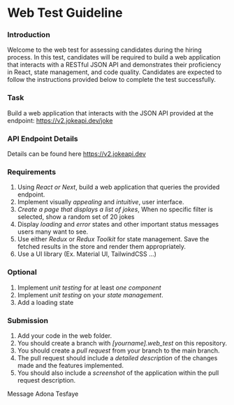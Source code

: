 # Web Test Guideline
### Introduction
Welcome to the web test for assessing candidates during the hiring process. In this test, candidates will be required to build a web application that interacts with a RESTful JSON API and demonstrates their proficiency in React, state management, and code quality. Candidates are expected to follow the instructions provided below to complete the test successfully.
### Task
Build a web application that interacts with the JSON API provided at the endpoint: https://v2.jokeapi.dev/joke
### API Endpoint Details
Details can be found here https://v2.jokeapi.dev
### Requirements
1. Using *React or Next*, build a web application that queries the provided endpoint.
2. Implement visually *appealing* and *intuitive*, user interface.
3. *Create a page that displays a list of jokes*, When no specific filter is selected, show a random set of 20 jokes
4. Display *loading* and *error* states and other important status messages users many want to see.
5. Use either *Redux* or *Redux Toolkit* for state management. Save the fetched results in the store and render them appropriately.
6. Use a UI library (Ex. Material UI, TailwindCSS ...)
### Optional
1. Implement *unit testing* for at least *one component*
2. Implement *unit testing* on your *state management*.
3. Add a loading state
### Submission
1. Add your code in the web folder.
2. You should create a branch with *[yourname].web_test* on this repository.
3. You should create a *pull request* from your branch to the main branch.
4. The pull request should include a *detailed description* of the changes made and the features implemented.
5. You should also include a *screenshot* of the application within the pull request description.


Message Adona Tesfaye









